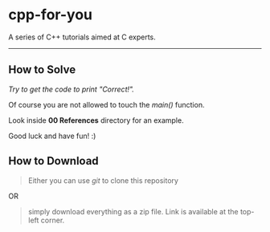 cpp-for-you
===========

A series of C++ tutorials aimed at C experts.

---

## How to Solve

*Try to get the code to print "Correct!".*

Of course you are not allowed to touch the *main()* function.

Look inside **00 References** directory for an example.

Good luck and have fun! :)

## How to Download

> Either you can use *git* to clone this repository

OR

> simply download everything as a zip file. Link is available at the top-left corner.